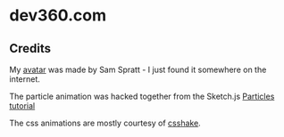 # dev360.com

Credits
-------
My [avatar](http://samspratt.tumblr.com/post/17974870393/sam-spratt-paint-all-the-memes) was made by Sam Spratt - I just found it somewhere on the internet.

The particle animation was hacked together from the Sketch.js [Particles tutorial](http://soulwire.github.io/sketch.js/examples/particles.html)

The css animations are mostly courtesy of [csshake](http://elrumordelaluz.github.io/csshake/).
